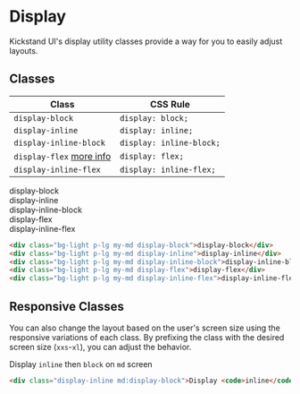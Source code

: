 # Display

Kickstand UI's display utility classes provide a way for you to easily adjust layouts.

## Classes

| Class                                             | CSS Rule                           |
| ------------------------------------------------- | ---------------------------------- |
| `display-block`                                   | `display: block;`                  |
| `display-inline`                                  | `display: inline;`                 |
| `display-inline-block`                            | `display: inline-block;`           |
| `display-flex` [more info](/layout/flex-box.html) | `display: flex;`                   |
| `display-inline-flex`                             | `display: inline-flex;`            |


<div class="my-xl">
    <div class="bg-light p-lg my-md display-block">display-block</div>
    <div class="bg-light p-lg my-md display-inline">display-inline</div>
    <div class="bg-light p-lg my-md display-inline-block">display-inline-block</div>
    <div class="bg-light p-lg my-md display-flex">display-flex</div>
    <div class="bg-light p-lg my-md display-inline-flex">display-inline-flex</div>
</div>

```html
<div class="bg-light p-lg my-md display-block">display-block</div>
<div class="bg-light p-lg my-md display-inline">display-inline</div>
<div class="bg-light p-lg my-md display-inline-block">display-inline-block</div>
<div class="bg-light p-lg my-md display-flex">display-flex</div>
<div class="bg-light p-lg my-md display-inline-flex">display-inline-flex</div>
```

## Responsive Classes

You can also change the layout based on the user's screen size using the responsive variations of each class. By prefixing the class with the desired screen size (`xxs`-`xl`), you can adjust the behavior.

<div class="my-xl">
    <div class="bg-light p-lg my-md display-inline md:display-block">Display <code>inline</code> then <code>block</code> on <code>md</code> screen</div>
</div>

```html
<div class="display-inline md:display-block">Display <code>inline</code> then <code>block</code> on <code>md</code> screen</div>
```